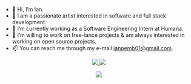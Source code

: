 - 👋 Hi, I’m Ian.
- 👀 I am a passionate artist interested in software and full stack development.
- 🌱 I’m currently working as a Software Engineering Intern at Humana.
- 👯 I’m willing to work on free-lance projects & am always interested in working on open source projects.
- 📫 You can reach me through my e-mail [ianpemb01@gmail.com](mailto:ianpemb01@gmail.com).

<p align="center">
  <a href="https://www.linkedin.com/in/ian-pemberton1/">
    <img src="https://img.shields.io/badge/-LinkedIn-blue?style=flat-square&logo=Linkedin&logoColor=white&link=https://www.linkedin.com/in/ian-pemberton1/"/>
    <img href="https://hits.seeyoufarm.com"><img src="https://hits.seeyoufarm.com/api/count/incr/badge.svg?url=https%3A%2F%2Fgithub.com%2Fianpemb01&count_bg=%2379C83D&title_bg=%23555555&icon=&icon_color=%23E7E7E7&title=hits&edge_flat=false"/>
  </a>

<div align="center">
  <a href="https://github.com/ianpemb01/github-readme-stats">
    <img align="center" src="https://github-readme-stats.vercel.app/api/top-langs/?username=ianpemb01&layout=compact&langs_count=8&exclude_repo=refactored-telegram&theme=maroongold"/>
  </a>
<!---
ianpemb01/ianpemb01 is a ✨ special ✨ repository because its `README.md` (this file) appears on your GitHub profile.
You can click the Preview link to take a look at your changes.
--->
